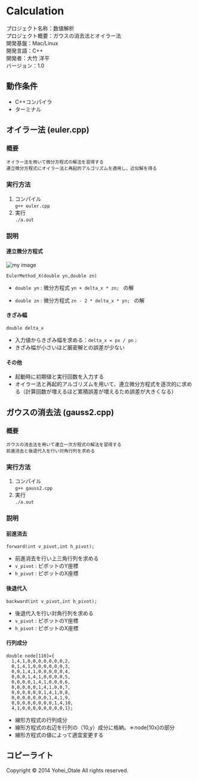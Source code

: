 Calculation
======================

プロジェクト名称：数値解析  
プロジェクト概要：ガウスの消去法とオイラー法    
開発基盤：Mac/Linux  
開発言語：C++  
開発者：大竹 洋平  
バージョン：1.0

動作条件
------

+ C++コンパイラ  
+ ターミナル  


オイラー法 (euler.cpp)
----------------

### 概要

    オイラー法を用いて微分方程式の解法を習得する
    連立微分方程式にオイラー法と再起的アルゴリズムを適用し、近似解を得る

### 実行方法

1. コンパイル  
`` g++ euler.cpp ``
2. 実行  
`` ./a.out ``

### 説明

#### 連立微分方程式  
![my image](http://wwwnucl.ph.tsukuba.ac.jp/comp_phys/pct/newton03.png)

    EulerMethod_X(double yn,double zn)

+   `double yn` :  微分方程式 `yn + delta_x * zn; ` の解

+   `double zn` :  微分方程式 `zn - 2 * delta_x * yn; ` の解


#### きざみ幅
    double delta_x

+ 入力値からきざみ幅を求める：`delta_x = px / pn；`
+ きざみ幅が小さいほど厳密解との誤差が少ない

#### その他
+ 起動時に初期値と実行回数を入力する
+ オイラー法と再起的アルゴリズムを用いて、連立微分方程式を逐次的に求める（計算回数が増えるほど累積誤差が増えるため誤差が大きくなる）


ガウスの消去法 (gauss2.cpp)
--------
### 概要
    ガウスの消去法を用いて連立一次方程式の解法を習得する
    前進消去と後退代入を行い対角行列を求める

### 実行方法

1. コンパイル  
`` g++ gauss2.cpp ``
2. 実行  
`` ./a.out ``

### 説明

#### 前進消去
    forward(int v_pivot,int h_pivot);

+ 前進消去を行い上三角行列を求める
+ `v_pivot` :  ピボットのY座標
+ `h_pivot` :  ピボットのX座標  

#### 後退代入 
    backward(int v_pivot,int h_pivot);

+ 後退代入を行い対角行列を求める
+ `v_pivot` :  ピボットのY座標
+ `h_pivot` :  ピボットのX座標

#### 行列成分
    double node[110]={
	  1,4,1,0,0,0,0,0,0,0,2,
	  0,1,4,1,0,0,0,0,0,0,3,
	  0,0,1,4,1,0,0,0,0,0,4,
	  0,0,0,1,4,1,0,0,0,0,5,
	  0,0,0,0,1,4,1,0,0,0,6,
	  0,0,0,0,0,1,4,1,0,0,7,
	  0,0,0,0,0,0,1,4,1,0,8,
	  0,0,0,0,0,0,0,1,4,1,9,
	  0,0,0,0,0,0,0,0,1,4,10,
	  4,1,0,0,0,0,0,0,0,0,1};

+ 線形方程式の行列成分
+ 線形方程式の右辺を行列の（10,y）成分に格納。＊node[10x]の部分
+ 線形方程式の値によって適宜変更する

コピーライト
----------
Copyright &copy; 2014 Yohei_Otale All rights reserved.
